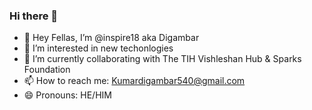 ### Hi there 👋
- 👋 Hey Fellas, I’m @inspire18 aka Digambar
 - 👀 I’m interested in new techonlogies
 - 🌱 I’m currently collaborating with The TIH Vishleshan Hub & Sparks Foundation
- 📫 How to reach me: Kumardigambar540@gmail.com
- 😄 Pronouns: HE/HIM


